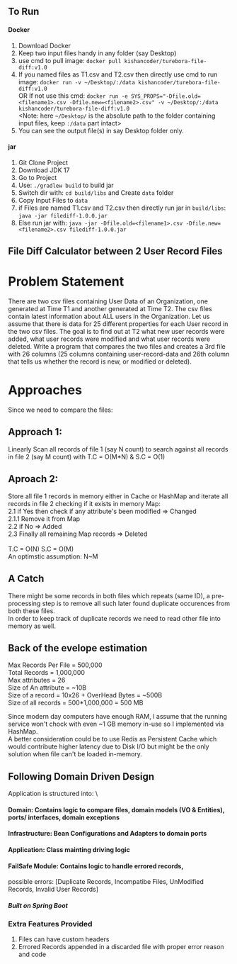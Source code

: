 ## To Run
#### Docker
1. Download Docker
2. Keep two input files handy in any folder (say Desktop)
3. use cmd to pull image: ```docker pull kishancoder/turebora-file-diff:v1.0```
4. If you named files as T1.csv and T2.csv then directly use cmd to run image: ```docker run -v ~/Desktop/:/data kishancoder/turebora-file-diff:v1.0``` \
OR If not use this cmd: ```docker run -e SYS_PROPS="-Dfile.old=<filename1>.csv -Dfile.new=<filename2>.csv" -v ~/Desktop/:/data kishancoder/turebora-file-diff:v1.0``` \
<Note: here ```~/Desktop/``` is the absolute path to the folder containing input files, keep ``:/data`` part intact>
6. You can see the output file(s) in say Desktop folder only. 
#### jar
1. Git Clone Project
2. Download JDK 17
3. Go to Project
4. Use: ```./gradlew build``` to build jar
5. Switch dir with: ``cd build/libs`` and Create ``data`` folder
6. Copy Input Files to ``data``
7. if Files are named T1.csv and T2.csv then directly run jar in `build/libs`: ``java -jar filediff-1.0.0.jar``
8. Else run jar with: ``java -jar -Dfile.old=<filename1>.csv -Dfile.new=<filename2>.csv filediff-1.0.0.jar  ``  

## File Diff Calculator between 2 User Record Files
# Problem Statement
There are two csv files containing User Data of an Organization, one generated at Time T1 and another generated at Time T2. The csv files contain latest information
about ALL users in the Organization. Let us assume that there is data for 25 different properties for each User record in the two csv files. The goal is to find out at T2
what new user records were added, what user records were modified and what user records were deleted.
Write a program that compares the two files and creates a 3rd file with 26 columns (25 columns containing user-record-data and 26th column that tells us whether
the record is new, or modified or deleted).

# Approaches
Since we need to compare the files:
## Approach 1:
Linearly Scan all records of file 1 (say N count) to search against all records in file 2 (say M count) with T.C = O(M*N) & S.C = O(1)
## Aproach 2:
Store all file 1 records in memory either in Cache or HashMap and iterate all records in file 2 checking if it exists in memory Map: <br>
   2.1 if Yes then check if any attribute's been modified => Changed <br>
       2.1.1 Remove it from Map <br>
   2.2 if No => Added <br>
   2.3 Finally all remaining Map records => Deleted <br><br>
T.C = O(N) S.C = O(M) <br>
An optimstic assumption: N~M
## A Catch
There might be some records in both files which repeats (same ID), a pre-processing step is to remove all such later found duplicate occurences from both these files.
<br> In order to keep track of duplicate records we need to read other file into memory as well.

## Back of the evelope estimation
Max Records Per File = 500,000\
Total Records = 1,000,000\
Max attributes = 26\
Size of An attribute = ~10B\
Size of a record = 10x26 + OverHead Bytes = ~500B\
Size of all records = 500*1,000,000 = 500 MB

Since modern day computers have enough RAM, I assume that the running service won't chock with even ~1 GB memory in-use so I implemented via HashMap.\
A better consideration could be to use Redis as Persistent Cache which would contribute higher latency due to Disk I/O but might be the only solution when file can't be loaded in-memory.

## Following Domain Driven Design
Application is structured into: \
#### Domain: Contains logic to compare files, domain models (VO & Entities), ports/ interfaces, domain exceptions
#### Infrastructure: Bean Configurations and Adapters to domain ports
#### Application: Class mainting driving logic 
#### FailSafe Module: Contains logic to handle errored records, 
possible errors: [Duplicate Records, Incompatibe Files, UnModified Records, Invalid User Records]

##### Built on Spring Boot

### Extra Features Provided
1. Files can have custom headers
2. Errored Records appended in a discarded file with proper error reason and code

